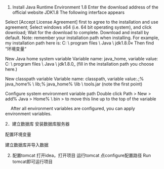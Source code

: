 1.	Install Java Runtime Environment 1.8
Enter the download address of the official website JDK1.8
The following interface appears
 
Select [Accept License Agreement] first to agree to the installation and use agreement;
Select windows x64 (i.e. 64 bit operating system), and click download; Wait for the download to complete.
Download and install by default.
Note: remember your installation path when installing.
For example, my installation path here is: C: \ program files \ Java \ jdk1.8.0«
Then find “环境变量“
 
New Java home system variable
Variable name: java_home,
variable value: C: \ program files \ Java \ jdk1.8.0_ (fill in the installation path you choose here.)
 
New classpath variable
Variable name: classpath, variable value:.;% java_home% \ lib;% java_home% \lib \ tools.jar (note the first point)
 
Configure system environment variable path
Double click Path > New > add% Java > Home% \ bin > to move this line up to the top of the variable
 
 
After all environment variables are configured, you can apply environment variables.
 
2．建立数据库
安装数据库服务器
 
配置环境变量
 
 
建立数据库并导入数据
 
2.	配置tomcat
打开idea，打开项目 
运行tomcat 
点configure配置路径 
Run tomcat即可运行项目
